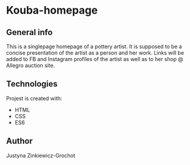 # Kouba-homepage
## General info

This is a singlepage homepage of a pottery artist. It is supposed to be a concise presentation of the artist as a person and her work. Links will be added to FB and Instagram profiles of the artist as well as to her shop @ Allegro auction site.

## Technologies

Projest is created with:
* HTML
* CSS
* ES6

## Author

Justyna Zinkiewicz-Grochot



